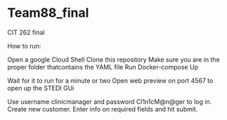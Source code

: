 # Team88_final
CIT 262 final

How to run:

Open a google Cloud Shell
Clone this repository
Make sure you are in the proper folder thatcontains the YAML file
Run Docker-compose Up

Wait for it to run for a minute or two
Open web preview on port 4567 to open up the STEDI GUi

Use username clinicmanager and password Cl1n1cM@n@ger to log in.
Create new customer.
Enter info on required fields and hit submit.
